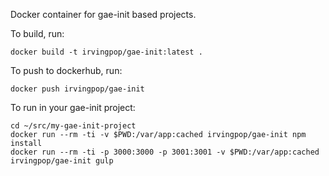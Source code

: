 Docker container for gae-init based projects.

To build, run:
```
docker build -t irvingpop/gae-init:latest .
```

To push to dockerhub, run:
```
docker push irvingpop/gae-init
```


To run in your gae-init project:
```
cd ~/src/my-gae-init-project
docker run --rm -ti -v $PWD:/var/app:cached irvingpop/gae-init npm install
docker run --rm -ti -p 3000:3000 -p 3001:3001 -v $PWD:/var/app:cached irvingpop/gae-init gulp
```
